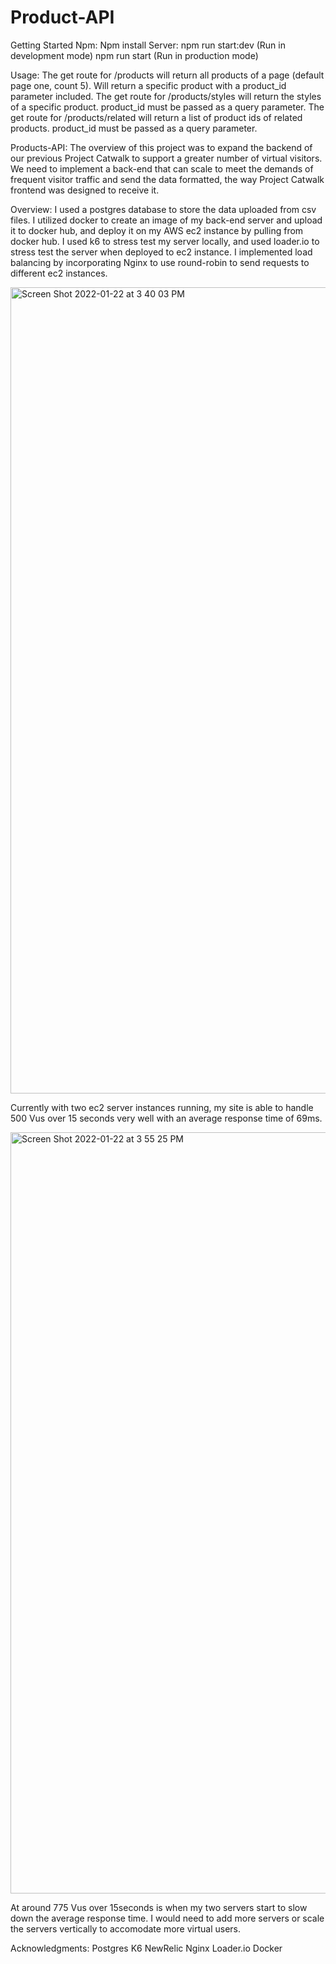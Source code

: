 # Product-API

Getting Started 
Npm: Npm install
Server: npm run start:dev (Run in development mode)
        npm run start (Run in production mode)
        
        
Usage:
 The get route for /products will return all products of a page (default page one, count 5). Will return a specific product with a product_id parameter included. 
 The get route for /products/styles will return the styles of a specific product. product_id must be passed as a query parameter.
 The get route for /products/related will return a list of product ids of related products. product_id must be passed as a query parameter. 
 
 
 Products-API:
 The overview of this project was to expand the backend of our previous Project Catwalk to support a greater number of virtual visitors. We need to implement a back-end that can scale to meet the demands of frequent visitor traffic and send the data formatted, the way Project Catwalk frontend was designed to receive it.
 
Overview:
I used a postgres database to store the data uploaded from csv files. I utilized docker to create an image of my back-end server and upload it to docker hub, and deploy it on my AWS ec2 instance by pulling from docker hub. I used k6 to stress test my server locally, and used loader.io to stress test the server when deployed to ec2 instance. I implemented load balancing by incorporating Nginx to use round-robin to send requests to different ec2 instances. 

<img width="1290" alt="Screen Shot 2022-01-22 at 3 40 03 PM" src="https://user-images.githubusercontent.com/81985980/150840277-b65a5dac-8347-4963-b6d9-56a2434ebf6c.png">

Currently with two ec2 server instances running, my site is able to handle 500 Vus over 15 seconds very well with an average response time of 69ms.

<img width="1218" alt="Screen Shot 2022-01-22 at 3 55 25 PM" src="https://user-images.githubusercontent.com/81985980/150840882-05be9730-2d59-411c-9a4b-a85a5bb9b748.png">

At around 775 Vus over 15seconds is when my two servers start to slow down the average response time. I would need to add more servers or scale the servers vertically to accomodate more virtual users.


Acknowledgments:
Postgres
K6
NewRelic
Nginx
Loader.io
Docker
 
